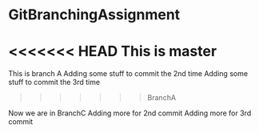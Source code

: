# GitBranchingAssignment
<<<<<<< HEAD
This is master
=======
This is branch A
Adding some stuff to commit the 2nd time
Adding some stuff to commit the 3rd time
>>>>>>> BranchA

Now we are in BranchC
Adding more for 2nd commit
Adding more for 3rd commit
